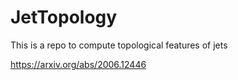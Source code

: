 # JetTopology
This is a repo to compute topological features of jets

https://arxiv.org/abs/2006.12446
